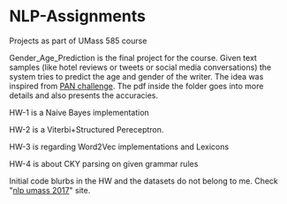 # NLP-Assignments
Projects as part of UMass 585 course

Gender_Age_Prediction is the final project for the course. Given text samples (like hotel reviews or tweets or social media conversations) the system tries to predict the age and gender of the writer. The idea was inspired from [PAN challenge](http://pan.webis.de/clef16/pan16-web/author-profiling.html). The pdf inside the folder goes into more details and also presents the accuracies.

HW-1 is a Naive Bayes implementation

HW-2 is a Viterbi+Structured Pereceptron. 

HW-3 is regarding Word2Vec implementations and Lexicons

HW-4 is about CKY parsing on given grammar rules

Initial code blurbs in the HW and the datasets do not belong to me. Check "[nlp umass 2017](http://people.cs.umass.edu/~brenocon/inlp2017/)" site.

